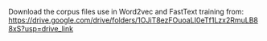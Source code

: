 Download the corpus files use in Word2vec and FastText training from:
https://drive.google.com/drive/folders/1OJiT8ezFOuoaLI0eTf1Lzx2RmuLB88xS?usp=drive_link
